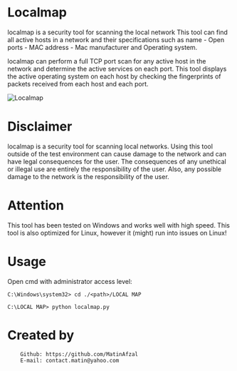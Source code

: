 # Localmap
localmap is a security tool for scanning the local network This tool can find all active hosts in a network and their specifications such as name - Open ports - MAC address - Mac manufacturer and Operating system.

localmap can perform a full TCP port scan for any active host in the network and determine the active services on each port.
This tool displays the active operating system on each host by checking the fingerprints of packets received from each host and each port.

![Localmap](https://user-images.githubusercontent.com/128434167/228738033-374fb4d5-3e93-4566-9e8b-4bbd4258f45f.png)

# Disclaimer
localmap is a security tool for scanning local networks. Using this tool outside of the test environment can cause damage to the network and can have legal consequences for the user.
The consequences of any unethical or illegal use are entirely the responsibility of the user.
Also, any possible damage to the network is the responsibility of the user.

# Attention
This tool has been tested on Windows and works well with high speed. This tool is also optimized for Linux, however it (might) run into issues on Linux!

# Usage
Open cmd with administrator access level:

	C:\Windows\system32> cd ./<path>/LOCAL MAP
	
	C:\LOCAL MAP> python localmap.py
  
  # Created by
        Github: https://github.com/MatinAfzal
        E-mail: contact.matin@yahoo.com
